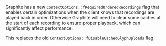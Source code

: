 Graphite has a new `ContextOptions::fRequiredOrderedRecordings` flag that enables certain optimizations when the
client knows that recordings are played back in order. Otherwise Graphite will need to clear some caches at the
start of each recording to ensure proper playback, which can significantly affect performance.

This replaces the old `ContextOptions::fDisableCachedGlyphUploads` flag.
